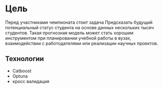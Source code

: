 # Цель 
Перед участниками чемпионата стоит задача Предсказать будущий потенциальный статус студента на основе данных нескольких тысяч студентов. Такая прогнозная модель может стать хорошим инструментом при планировании учебной работы в вузах, взаимодействии с работодателями или реализации научных проектов.

## Технологии
* Catboost
* Optuna
* кросс валидация 

